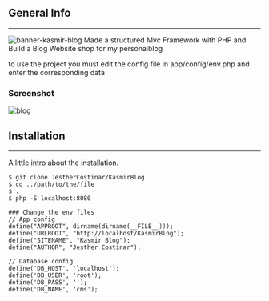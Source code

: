 ## General Info

---
![banner-kasmir-blog](https://user-images.githubusercontent.com/56688615/173782543-72898098-c8da-490b-8a55-436e1211cb10.JPG)
Made a structured Mvc Framework with PHP and Build a Blog Website shop for my personalblog

to use the project you must edit the config file in app/config/env.php and enter the corresponding data

### Screenshot
![blog](https://user-images.githubusercontent.com/56688615/173782993-33495550-d892-4bb4-8be4-cacf09abfbcb.JPG)


## Installation

---

A little intro about the installation.

```
$ git clone JestherCostinar/KasmirBlog
$ cd ../path/to/the/file
$ .
$ php -S localhost:8080
```

```
### Change the env files
// App config
define("APPROOT", dirname(dirname(__FILE__)));
define("URLROOT", "http://localhost/KasmirBlog");
define("SITENAME", "Kasmir Blog");
define("AUTHOR", "Jesther Costinar");

// Database config
define('DB_HOST', 'localhost');
define('DB_USER', 'root');
define('DB_PASS', '');
define('DB_NAME', 'cms');
```
